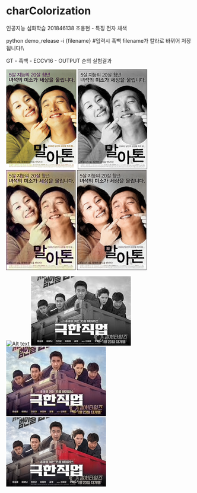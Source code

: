 # charColorization
인공지능 심화학습 201846138 조용현 - 특징 전자 채색

python demo_release -i {filename} #입력시 흑백 filename가 칼라로 바뀌어 저장됩니다!\

GT - 흑백 - ECCV16 - OUTPUT 순의 실험결과



![Alt text](1-Original.jpg)
![Alt text](1-Gray.jpg)
![Alt text](1-ECCV16.png)
![Alt text](1-Output.png)

![Alt text](2-Original.jpg)
![Alt text](2-Gray.jpg)
![Alt text](2-ECCV16.png)
![Alt text](2-Output.png)

